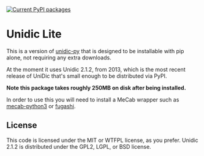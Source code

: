 [![Current PyPI packages](https://badge.fury.io/py/unidic-lite.svg)](https://pypi.org/project/unidic-lite/)

# Unidic Lite

This is a version of [unidic-py](https://github.com/polm/unidic-py) that is
designed to be installable with pip alone, not requiring any extra downloads. 

At the moment it uses Unidic 2.1.2, from 2013, which is the most recent release
of UniDic that's small enough to be distributed via PyPI.

**Note this package takes roughly 250MB on disk after being installed.**

In order to use this you will need to install a MeCab wrapper such as
[mecab-python3](https://github.com/SamuraiT/mecab-python3) or
[fugashi](https://github.com/polm/fugashi). 

## License

This code is licensed under the MIT or WTFPL license, as you prefer. Unidic
2.1.2 is distributed under the GPL2, LGPL, or BSD license.
